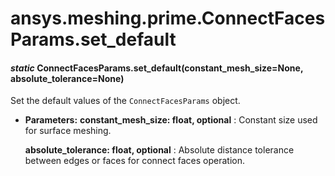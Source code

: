 # ansys.meshing.prime.ConnectFacesParams.set_default

<a id="ansys.meshing.prime.ConnectFacesParams.set_default"></a>

#### *static* ConnectFacesParams.set_default(constant_mesh_size=None, absolute_tolerance=None)

Set the default values of the `ConnectFacesParams` object.

* **Parameters:**
  **constant_mesh_size: float, optional**
  : Constant size used for surface meshing.

  **absolute_tolerance: float, optional**
  : Absolute distance tolerance between edges or faces for connect faces operation.

<!-- !! processed by numpydoc !! -->
